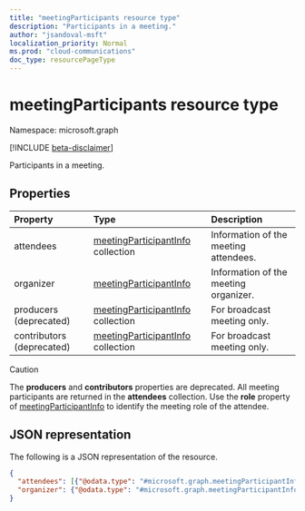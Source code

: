 ```yaml
---
title: "meetingParticipants resource type"
description: "Participants in a meeting."
author: "jsandoval-msft"
localization_priority: Normal
ms.prod: "cloud-communications"
doc_type: resourcePageType
---
```


# meetingParticipants resource type

Namespace: microsoft.graph

[!INCLUDE [beta-disclaimer](../../includes/beta-disclaimer.md)]

Participants in a meeting.

## Properties

| Property                  | Type                                                           | Description                           |
| :------------------------ | :------------------------------------------------------------- | :------------------------------------ |
| attendees                 | [meetingParticipantInfo](meetingparticipantinfo.md) collection | Information of the meeting attendees. |
| organizer                 | [meetingParticipantInfo](meetingparticipantinfo.md)            | Information of the meeting organizer. |
| producers (deprecated)    | [meetingParticipantInfo](meetingparticipantinfo.md) collection | For broadcast meeting only.           |
| contributors (deprecated) | [meetingParticipantInfo](meetingparticipantinfo.md) collection | For broadcast meeting only.           |

> [!CAUTION]
> The **producers** and **contributors** properties are deprecated. All meeting participants are returned in the
> **attendees** collection. Use the **role** property of [meetingParticipantInfo](meetingparticipantinfo.md)
> to identify the meeting role of the attendee.

## JSON representation

The following is a JSON representation of the resource.

<!-- {
  "blockType": "resource",
  "@odata.type": "microsoft.graph.meetingParticipants"
}-->
```json
{
  "attendees": [{"@odata.type": "#microsoft.graph.meetingParticipantInfo"}],
  "organizer": {"@odata.type": "#microsoft.graph.meetingParticipantInfo"},
}
```

<!-- uuid: 8fcb5dbc-d5aa-4681-8e31-b001d5168d79
2015-10-25 14:57:30 UTC -->
<!--
{
  "type": "#page.annotation",
  "description": "meetingParticipants resource",
  "keywords": "",
  "section": "documentation",
  "tocPath": "",
  "suppressions": []
}
-->


